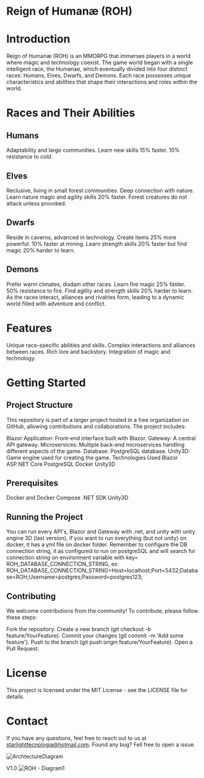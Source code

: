 # Reign of Humanæ (ROH)

# Introduction

Reign of Humanæ (ROH) is an MMORPG that immerses players in a world where magic and technology coexist. The game world began with a single intelligent race, the Humanae, which eventually divided into four distinct races: Humans, Elves, Dwarfs, and Demons. Each race possesses unique characteristics and abilities that shape their interactions and roles within the world.

# Races and Their Abilities
## Humans

Adaptability and large communities.
Learn new skills 15% faster.
10% resistance to cold.

## Elves

Reclusive, living in small forest communities.
Deep connection with nature.
Learn nature magic and agility skills 20% faster.
Forest creatures do not attack unless provoked.

## Dwarfs

Reside in caverns, advanced in technology.
Create items 25% more powerful.
10% faster at mining.
Learn strength skills 20% faster but find magic 20% harder to learn.

## Demons

Prefer warm climates, disdain other races.
Learn fire magic 25% faster.
50% resistance to fire.
Find agility and strength skills 20% harder to learn.
As the races interact, alliances and rivalries form, leading to a dynamic world filled with adventure and conflict.

# Features
Unique race-specific abilities and skills.
Complex interactions and alliances between races.
Rich lore and backstory.
Integration of magic and technology.


# Getting Started

## Project Structure
This repository is part of a larger project hosted in a free organization on GitHub, allowing contributions and collaborations. The project includes:

Blazor Application: Front-end interface built with Blazor.
Gateway: A central API gateway.
Microservices: Multiple back-end microservices handling different aspects of the game.
Database: PostgreSQL database.
Unity3D: Game engine used for creating the game.
Technologies Used
Blazor
ASP.NET Core
PostgreSQL
Docker
Unity3D

## Prerequisites
Docker and Docker Compose
.NET SDK
Unity3D

## Running the Project
You can run every API's, Blazor and Gateway with .net, and unity with unity engine 3D (last version), if you want to run everything (but not unity) on docker, it has a yml file on docker folder. Remember to configure the DB connection string, it as configured to run on postgreSQL and will search for connection string on environment variable with key= ROH_DATABASE_CONNECTION_STRING, ex: ROH_DATABASE_CONNECTION_STRING=Host=localhost;Port=5432;Database=ROH;Username=postgres;Password=postgres123; 

## Contributing
We welcome contributions from the community! To contribute, please follow these steps:

Fork the repository.
Create a new branch (git checkout -b feature/YourFeature).
Commit your changes (git commit -m 'Add some feature').
Push to the branch (git push origin feature/YourFeature).
Open a Pull Request.

# License
This project is licensed under the MIT License - see the LICENSE file for details.

# Contact
If you have any questions, feel free to reach out to us at starlighttecnologia@hotmail.com.
Found any bug? Fell free to open a issue.


![ArchtectureDiagram](https://github.com/RodrigoMartinsMoraes-Z/ROH-ReignOfHumanae/assets/28880737/db5055d2-56c7-4e10-b819-f5c6a0770c5f)

V1.0
![ROH - Diagram1](https://github.com/RodrigoMartinsMoraes-Z/ROH-ReignOfHumanae/assets/28880737/2d082135-6c2e-4265-a93f-a8b7b4519f8d)
